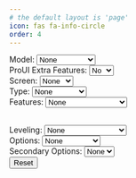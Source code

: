 ```yaml
---
# the default layout is 'page'
icon: fas fa-info-circle
order: 4
---
```


<label for="model">Model:</label>
<select id="model" onchange="updateModelSelections()">
    <option value="">None</option>
    <option value="Aquila">Aquila</option>
    <option value="Aquila X3">Aquila X3</option>
    <option value="HC32">HC32</option>
    <option value="Ender">Ender-3V2/S1</option>
    <!-- Add more model options here -->
</select>
<br>
<label for="proUIExtraFeatures">ProUI Extra Features:</label>
<select id="proUIExtraFeatures" onchange="updateCandidates()">
    <option value="">No</option>
    <option value="-ProUI-EX">Yes</option>
</select>
<br>
<label for="screen">Screen:</label>
<select id="screen" onchange="updateCandidates()">
    <option value="None">None</option>
    <option value="">DWIN</option>
    <option value="TJC-">TJC</option>
    <option value="C2-">12864</option>
    <!-- Add more screen options here -->
</select>
<br>
<label for="type">Type:</label>
<select id="type" onchange="updateCandidates()">
    <option value="">None</option>
    <option value="_422">422</option>
    <option value="_427">427</option>
    <option value="_GD32">GD32</option>
    <option value="_N32">N32</option>
    <option value="HC32">HC32</option>
    <option value="_SKR-Mini-E3-">SKR Mini E3</option>
    <!-- Add more type options here -->
</select>
<br>
<label for="features">Features:</label>
<select id="features" onchange="updateCandidates()">
    <option value="">None</option>
    <option value="_BMP">BIQU MicroProbe V2</option>
    <option value="_IND">Induction Probe</option>
    <option value="_SPRT13">Creality Sprite</option>
    <!-- Add feature options here -->
</select>
<br>
<div id="secondaryFeaturesDiv" style="display: none;">
    <label for="secondaryFeatures">Secondary Features:</label>
    <select id="secondaryFeatures" onchange="updateCandidates()">
        <option value="">None</option>
        <option value="_BMP">BIQU MicroProbe V2</option>
        <!-- Add more SKR version options here -->
    </select>
</div>
<br>
<label for="leveling">Leveling:</label>
<select id="leveling" onchange="updateCandidates()">
    <option value="">None</option>
    <option value="_Default">Default</option>
    <option value="_BLT">Bilinear Bed Leveling</option>
    <option value="_UBL">Unified Bed Leveling</option>
    <option value="_MM">Manual Mesh</option>
    <!-- Add more leveling options here -->
</select>
<br>
<label for="options">Options:</label>
<select id="options" onchange="updateCandidates()">
    <option value="">None</option>
    <option value="-MPC">MPC</option>
    <option value="-IS">Input Shaping</option>
    <!-- Add more option options here -->
</select>
<br>
<label for="secondaryOptions">Secondary Options:</label>
<select id="secondaryOptions" onchange="updateCandidates()">
    <option value="">None</option>
    <option value="-MPC">MPC</option>
    <!-- Add more secondary option options here -->
</select>
<br>
<button onclick="resetSelections()">Reset</button>
<br>
<div id="candidates"></div>

<script>
    async function fetchReleaseData(url) {
        const response = await fetch(url);
        const data = await response.json();
        return data.assets;
    }

    async function updateCandidates() {
        const model = document.getElementById("model").value;
        const screen = document.getElementById("screen").value;
        const type = document.getElementById("type").value;
        const features = document.getElementById("features").value;
        const secondaryFeatures = document.getElementById("secondaryFeatures").value;
        const leveling = document.getElementById("leveling").value;
        const options = document.getElementById("options").value;
        const secondaryOptions = document.getElementById("secondaryOptions").value;
        const proUIExtraFeatures = document.getElementById("proUIExtraFeatures").value;
        const secondaryFeaturesDiv = document.getElementById("secondaryFeaturesDiv");
        secondaryFeaturesDiv.style.display = ((features === "_SPRT13") ? "block" : "none");
        const linkPrefix = "";

        const assets;

        // Fetch release data from the appropriate API
        if (model === "HC32" || type === "HC32") {
            // Adjust the linkPrefix and exclude the screen option
            if (screen === "C2-") {
                screen = "C2-";
            } else if (screen === "") {
                screen = "HC32";
            } else if (screen === "None") {
                screen = "";
            }
            assets = await fetchReleaseData('https://api.github.com/repos/classicrocker883/MRiscoCProUI/releases/tags/2.1.3f-5-HC32-2');
        } else if (model === "Ender") {
            if (screen === "") {
                screen = "Ender";
            }
            assets = await fetchReleaseData('https://api.github.com/repos/classicrocker883/MRiscoCProUI/releases/tags/2.1.3f-5-ender3-2');
        } else {
            if (screen === "") {
                screen = "Aquila";
            }
            assets = await fetchReleaseData('https://api.github.com/repos/classicrocker883/MRiscoCProUI/releases/latest');
        }

        linkPrefix = screen;

        const candidates = [];

        assets.forEach(asset => {
            const name = asset.name;

            // Check if "None" is selected for features
            if (features === "") {
                if (name.includes("_BMP") || name.includes("_IND") || name.includes("_SPRT13")) {
                    return; // Skip this asset
                }
            }

            if (
                name.startsWith(linkPrefix) &&
                (type === "" || name.includes(type)) &&
                (features === "" || name.includes(features)) &&
                (secondaryFeatures === "" || name.includes(secondaryFeatures)) &&
                (leveling === "" || name.includes(leveling)) &&
                (options === "" || name.includes(options)) &&
                (secondaryOptions === "" || name.includes(secondaryOptions)) &&
                (proUIExtraFeatures === "" || name.includes(proUIExtraFeatures))
            ) {
                const url = asset.browser_download_url;
                const filename = url.substring(url.lastIndexOf('/') + 1); // Extract filename from URL
                candidates.push({ url: url, filename: filename }); // Store both URL and filename
            }
        });

        const candidatesList = document.getElementById("candidates");
        candidatesList.innerHTML = "<strong>Candidates:</strong><br>";
        if (candidates.length > 0) {
            candidates.forEach(candidate => {
                candidatesList.innerHTML += "<a href='" + candidate.url + "'>" + candidate.filename + "</a><br>"; // Display filename instead of full URL
            });
        } else {
            candidatesList.textContent = "No candidates found.";
        }
    }

    function updateModelSelections() {
        const model = document.getElementById("model").value;

        clearSelections(); // Clear previous selections except for model

        if (model === "Aquila X3") {
            features.value = "_IND"; // Induction Probe
            document.getElementById("screen").selectedIndex = 1;
        } else if (model === "Aquila") {
            type.value = "_GD32"; // GD32
            document.getElementById("screen").selectedIndex = 1;
        } else if (model === "HC32") {
            type.value = "HC32"; // Set appropriate value for HC32
            document.getElementById("screen").selectedIndex = 1;
        } else if (model === "Ender") {
            document.getElementById("screen").selectedIndex = 1;
        }

        updateCandidates();
    }

    function clearSelections() {
        document.getElementById("screen").selectedIndex = 0;
        document.getElementById("type").selectedIndex = 0;
        document.getElementById("features").selectedIndex = 0;
        document.getElementById("secondaryFeatures").selectedIndex = 0;
        document.getElementById("leveling").selectedIndex = 0;
        document.getElementById("options").selectedIndex = 0;
        document.getElementById("secondaryOptions").selectedIndex = 0;
        document.getElementById("proUIExtraFeatures").selectedIndex = 0;
        document.getElementById("secondaryFeaturesDiv").style.display = "none";
    }

    function resetSelections() {
        document.getElementById("model").selectedIndex = 0;
        clearSelections();
        updateCandidates();
    }

    // Initialize candidates on page load
    window.onload = updateCandidates;
</script>

